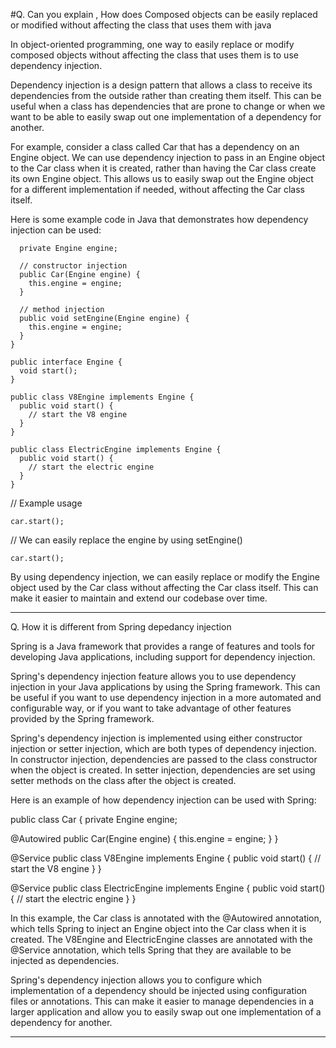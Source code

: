 #Q. Can you explain , How does Composed objects can be easily replaced or modified without affecting
the class that uses them with java

In object-oriented programming, one way to easily replace or modify composed objects without affecting
the class that uses them is to use dependency injection.

Dependency injection is a design pattern that allows a class to receive its dependencies from the outside
rather than creating them itself. This can be useful when a class has dependencies that are prone to
change or when we want to be able to easily swap out one implementation of a dependency for another.

For example, consider a class called Car that has a dependency on an Engine object. We can use dependency
injection to pass in an Engine object to the Car class when it is created, rather than having the Car
class create its own Engine object. This allows us to easily swap out the Engine object for a different
implementation if needed, without affecting the Car class itself.

Here is some example code in Java that demonstrates how dependency injection can be used:

```public class Car {
  private Engine engine;

  // constructor injection
  public Car(Engine engine) {
    this.engine = engine;
  }

  // method injection
  public void setEngine(Engine engine) {
    this.engine = engine;
  }
}

public interface Engine {
  void start();
}

public class V8Engine implements Engine {
  public void start() {
    // start the V8 engine
  }
}

public class ElectricEngine implements Engine {
  public void start() {
    // start the electric engine
  }
}
```

// Example usage
```Car car = new Car(new V8Engine());
car.start();
```

// We can easily replace the engine by using setEngine()
```car.setEngine(new ElectricEngine());
car.start();
```


By using dependency injection, we can easily replace or modify the Engine object used by the Car class
without affecting the Car class itself. This can make it easier to maintain and extend our codebase over
time.

****************************************************************************************************************

Q. How it is different from Spring depedancy injection

Spring is a Java framework that provides a range of features and tools for developing Java applications,
including support for dependency injection.

Spring's dependency injection feature allows you to use dependency injection in your Java applications
by using the Spring framework. This can be useful if you want to use dependency injection in a more
automated and configurable way, or if you want to take advantage of other features provided by the
Spring framework.

Spring's dependency injection is implemented using either constructor injection or setter injection,
which are both types of dependency injection. In constructor injection, dependencies are passed to the
class constructor when the object is created. In setter injection, dependencies are set using setter
methods on the class after the object is created.

Here is an example of how dependency injection can be used with Spring:

public class Car {
  private Engine engine;

  @Autowired
  public Car(Engine engine) {
    this.engine = engine;
  }
}

@Service
public class V8Engine implements Engine {
  public void start() {
    // start the V8 engine
  }
}

@Service
public class ElectricEngine implements Engine {
  public void start() {
    // start the electric engine
  }
}

In this example, the Car class is annotated with the @Autowired annotation, which tells Spring to
inject an Engine object into the Car class when it is created. The V8Engine and ElectricEngine classes
are annotated with the @Service annotation, which tells Spring that they are available to be injected
as dependencies.

Spring's dependency injection allows you to configure which implementation of a dependency should be
injected using configuration files or annotations. This can make it easier to manage dependencies in
a larger application and allow you to easily swap out one implementation of a dependency for another.

****************************************************************************************************************

